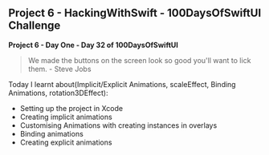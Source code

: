 ## Project 6 - HackingWithSwift - 100DaysOfSwiftUI Challenge

**Project 6 - Day One - Day 32 of 100DaysOfSwiftUI**

> We made the buttons on the screen look so good you'll want to lick them. - Steve Jobs

Today I learnt about(Implicit/Explicit Animations, scaleEffect, Binding Animations, rotation3DEffect):

- Setting up the project in Xcode
- Creating implicit animations
- Customising Animations with creating instances in overlays
- Binding animations
- Creating explicit animations

